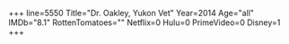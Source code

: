 +++
line=5550
Title="Dr. Oakley, Yukon Vet"
Year=2014
Age="all"
IMDb="8.1"
RottenTomatoes=""
Netflix=0
Hulu=0
PrimeVideo=0
Disney=1
+++

